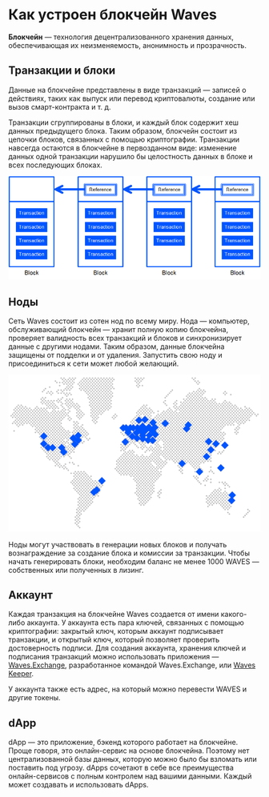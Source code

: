 # Как устроен блокчейн Waves

**Блокчейн** — технология децентрализованного хранения данных, обеспечивающая их неизменяемость, анонимность и прозрачность.

## Транзакции и блоки

Данные на блокчейне представлены в виде транзакций — записей о действиях, таких как выпуск или перевод криптовалюты, создание или вызов смарт-контракта и т. д.

Транзакции сгруппированы в блоки, и каждый блок содержит хеш данных предыдущего блока. Таким образом, блокчейн состоит из цепочки блоков, связанных с помощью криптографии. Транзакции навсегда остаются в блокчейне в первозданном виде: изменение данных одной транзакции нарушило бы целостность данных в блоке и всех последующих блоках.

![](./_assets/blockchain.png)

## Ноды 

Сеть Waves состоит из сотен нод по всему миру. Нода — компьютер, обслуживающий блокчейн — хранит полную копию блокчейна, проверяет валидность всех транзакций и блоков и синхронизирует данные с другими нодами. Таким образом, данные блокчейна защищены от подделки и от удаления. Запустить свою ноду и присоединиться к сети может любой желающий.

![](./_assets/nodes-worldwide.png)

Ноды могут участвовать в генерации новых блоков и получать вознаграждение за создание блока и комиссии за транзакции. Чтобы начать генерировать блоки, необходим баланс не менее 1000 WAVES — собственных или полученных в лизинг.

## Аккаунт

Каждая транзакция на блокчейне Waves создается от имени какого-либо аккаунта. У аккаунта есть пара ключей, связанных с помощью криптографии: закрытый ключ, которым аккаунт подписывает транзакции, и открытый ключ, который позволяет проверить достоверность подписи. Для создания аккаунта, хранения ключей и подписания транзакций можно использовать приложения — [Waves.Exchange](https://waves.exchange/), разработанное командой Waves.Exchange, или [Waves Keeper](/ru/ecosystem/waves-keeper/).

У аккаунта также есть адрес, на который можно перевести WAVES и другие токены.

## dApp

dApp — это приложение, бэкенд которого работает на блокчейне. Проще говоря, это онлайн-сервис на основе блокчейна. Поэтому нет централизованной базы данных, которую можно было бы взломать или поставить под угрозу. dApps сочетают в себе все преимущества онлайн-сервисов с полным контролем над вашими данными. Каждый может создавать и использовать dApps.
